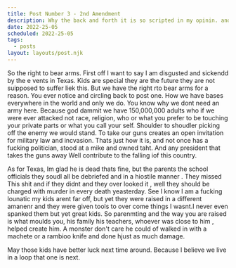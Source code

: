 ```yaml
---
title: Post Number 3 - 2nd Amendment
description: Why the back and forth it is so scripted in my opinin. and why the 2nd Amendmen wont go away. It will always stand and why it should.
date: 2022-25-05
scheduled: 2022-25-05
tags:
  - posts
layout: layouts/post.njk
---
```


So the right to bear arms. First off I want to say I am disgusted and sickendd by the e vents in Texas.
Kids are special they are the future they are not suipposed to suffer liek this. But we have the right rto bear arms for a reason.
You ever notice and circling back to post one. How we have bases everywhere in the world and only we do.
You know why we dont need an army here. Because god dammit we have 150,000,000 adults who if we were ever attacked
not race, religion, who or what you prefer to be touching your private parts or what you call your self.
Shoulder to shoudler picking off the enemy we would stand. To take our guns creates an open invitation for military law and incvasion.
Thats just how it is, and not once has a fucking politician, stood at a mike and owned taht. And any president that takes the guns away
Well contribute to the falling iof this country.

As for Texas, Im glad he is dead thats fine, but the parents the school officials they soudl all be debriefed and in a hiostile manner . They missed
This shit and if they didnt and they over looked it , well they should be charged with murder in every death yeasterday. See I know I  am a fucking lounatic
my kids arent far off, but yet they were raised in a different amanenr and they were given tools to over come things I wasnt.I never even spanked them but yet
great kids. So parenmting and the way you are raised is what moulds you, his family his teachers, whoever was close to him , helped create him. A monster
don't care he could of walked in with a machete or a rambioo knife and done hjust as much damage.

May those kids have better luck next time around. Because I believe we live in a loop that one is next.
